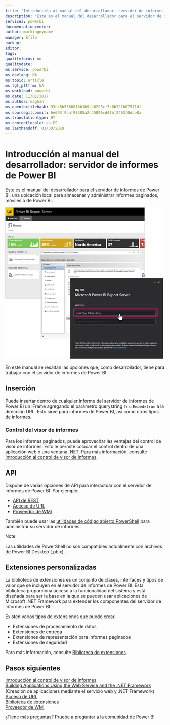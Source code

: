 ```yaml
---
title: "Introducción al manual del desarrollador: servidor de informes de Power BI"
description: "Este es el manual del desarrollador para el servidor de informes de Power BI, una ubicación local para almacenar y administrar informes paginados, móviles o de Power BI."
services: powerbi
documentationcenter: 
author: markingmyname
manager: kfile
backup: 
editor: 
tags: 
qualityfocus: no
qualitydate: 
ms.service: powerbi
ms.devlang: NA
ms.topic: article
ms.tgt_pltfrm: NA
ms.workload: powerbi
ms.date: 11/01/2017
ms.author: maghan
ms.openlocfilehash: 93cc5b5566816b1b9ce8295cf7c0b727b07571df
ms.sourcegitcommit: 6e693f9caf98385a2c45890cd0fbf2403f0dbb8a
ms.translationtype: HT
ms.contentlocale: es-ES
ms.lasthandoff: 01/30/2018
---
```

# <a name="developer-handbook-overview-power-bi-report-server"></a>Introducción al manual del desarrollador: servidor de informes de Power BI
Este es el manual del desarrollador para el servidor de informes de Power BI, una ubicación local para almacenar y administrar informes paginados, móviles o de Power BI.

![](media/developer-handbook-overview/admin-handbook.png)

En este manual se resaltan las opciones que, como desarrollador, tiene para trabajar con el servidor de informes de Power BI.

## <a name="embedding"></a>Inserción
Puede insertar dentro de cualquier informe del servidor de informes de Power BI un iFrame agregando el parámetro querystring `?rs:Embed=true` a la dirección URL. Esto sirve para informes de Power BI, así como otros tipos de informes.

### <a name="report-viewer-control"></a>Control del visor de informes
Para los informes paginados, puede aprovechar las ventajas del control de visor de informes. Esto le permite colocar el control dentro de una aplicación web o una ventana .NET. Para más información, consulte [Introducción al control de visor de informes](https://docs.microsoft.com/sql/reporting-services/application-integration/integrating-reporting-services-using-reportviewer-controls-get-started).

## <a name="apis"></a>API
Dispone de varias opciones de API para interactuar con el servidor de informes de Power BI. Por ejemplo:

* [API de REST](rest-api.md)
* [Acceso de URL](https://docs.microsoft.com/sql/reporting-services/url-access-ssrs)
* [Proveedor de WMI](https://docs.microsoft.com/sql/reporting-services/wmi-provider-library-reference/reporting-services-wmi-provider-library-reference-ssrs)

También puede usar las [utilidades de código abierto PowerShell](https://github.com/Microsoft/ReportingServicesTools) para administrar su servidor de informes.

> [!NOTE]
> Las utilidades de PowerShell no son compatibles actualmente con archivos de Power BI Desktop (.pbix).
> 
> 

## <a name="custom-extensions"></a>Extensiones personalizadas
La biblioteca de extensiones es un conjunto de clases, interfaces y tipos de valor que se incluyen en el servidor de informes de Power BI. Esta biblioteca proporciona acceso a la funcionalidad del sistema y está diseñada para ser la base en la que se pueden usar aplicaciones de Microsoft .NET Framework para extender los componentes del servidor de informes de Power BI.

Existen varios tipos de extensiones que puede crear.

* Extensiones de procesamiento de datos
* Extensiones de entrega
* Extensiones de representación para informes paginados
* Extensiones de seguridad

Para más información, consulte [Biblioteca de extensiones](https://docs.microsoft.com/sql/reporting-services/extensions/reporting-services-extension-library).

## <a name="next-steps"></a>Pasos siguientes
[Introducción al control de visor de informes](https://docs.microsoft.com/sql/reporting-services/application-integration/integrating-reporting-services-using-reportviewer-controls-get-started)  
[Building Applications Using the Web Service and the .NET Framework](https://docs.microsoft.com/sql/reporting-services/report-server-web-service/net-framework/building-applications-using-the-web-service-and-the-net-framework) (Creación de aplicaciones mediante el servicio web y .NET Framework)  
[Acceso de URL](https://docs.microsoft.com/sql/reporting-services/url-access-ssrs)  
[Biblioteca de extensiones](https://docs.microsoft.com/sql/reporting-services/extensions/reporting-services-extension-library)  
[Proveedor de WMI](https://docs.microsoft.com/sql/reporting-services/wmi-provider-library-reference/reporting-services-wmi-provider-library-reference-ssrs)

¿Tiene más preguntas? [Pruebe a preguntar a la comunidad de Power BI](https://community.powerbi.com/)

